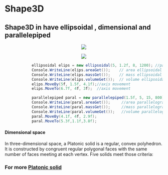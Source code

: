 # Shape3D
## Shape3D in have ellipsoidal , dimensional and parallelepiped

<p align="center">
<img src="https://encrypted-tbn1.gstatic.com/images?q=tbn:ANd9GcRu1EuBdKrtRTT1YSqnPlqoTqRTotlUaiBUb_nWYMIfRuhdTgwh">
</p>
<p align="center">
<img src="https://i.gyazo.com/de98ec6468ce30475d73768ef314992c.png">
</p>


```C#
            ellipsoidal elips = new ellipsoidal(5, 1.2f, 8, 1200); //parameters
            Console.WriteLine(elips.areaGet());    // area ellipsoidal
            Console.WriteLine(elips.massGet());    // mass ellipsoidal
            Console.WriteLine(elips.volumeGet());  // volume ellipsoidal
            elips.MoveBy(5f, 1.5f, 4.1f);//axis movement
            elips.MoveTo(6.7f, 4f, 3f);  //axis movement

            parallelepiped paral = new parallelepiped(1.5f, 5, 15, 800); //parameters
            Console.WriteLine(paral.areaGet());     //area parallelogram
            Console.WriteLine(paral.massGet());     //mass parallelogram
            Console.WriteLine(paral.volumeGet());   //volume parallelogram
            paral.MoveBy(4.1f, 4f, 2.9f);
            paral.MoveTo(5.3f,1.1f,3.8f);
 ```        
            
 
#### Dimensional space
 
In three-dimensional space, a Platonic solid is a regular, convex polyhedron. It is constructed by congruent regular polygonal faces with the same number of faces meeting at each vertex. Five solids meet those criteria:

### For more [Platonic solid](https://en.wikipedia.org/wiki/Platonic_solid) <br>
            
